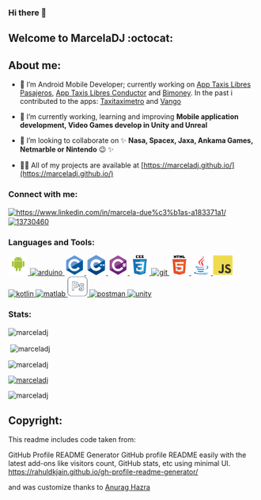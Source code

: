 ### Hi there 👋 
## Welcome to MarcelaDJ :octocat:
<!--
**MarcelaDJ/MarcelaDJ** is a ✨ _special_ ✨ repository because its `README.md` (this file) appears on your GitHub profile.

Here are some ideas to get you started:

- 🔭 I’m currently working on ...
- 🌱 I’m currently learning ...
- 👯 I’m looking to collaborate on ...
- 🤔 I’m looking for help with ...
- 💬 Ask me about ...
- 📫 How to reach me: ...
- 😄 Pronouns: ...
- ⚡ Fun fact: ...
-->

## About me:

- 🔭 I’m Android Mobile Developer; currently working on [App Taxis Libres Pasajeros](https://play.google.com/store/apps/details?id=com.cotech.taxislibres), [App Taxis Libres Conductor](https://play.google.com/store/apps/details?id=com.taxislibres.conductor&hl=es_419&gl=US) and [Bimoney](https://play.google.com/store/apps/details?id=com.modipay.bimoney). In the past i contributed to the apps: [Taxitaximetro](https://play.google.com/store/apps/details?id=com.taximetro.spia) and [Vango](https://play.google.com/store/apps/details?id=com.ionverse.vangoconductor&hl=es_419&gl=US)

- 🌱 I’m currently working, learning and improving **Mobile application development, Video Games develop in Unity and Unreal**

- 👯 I’m looking to collaborate on ✨ **Nasa, Spacex, Jaxa, Ankama Games, Netmarble or Nintendo** :wink: ✨

- 👨‍💻 All of my projects are available at [https://marceladj.github.io/](https://marceladj.github.io/)

### Connect with me:
<p align="left">
<a href="https://linkedin.com/in/https://www.linkedin.com/in/marcela-due%c3%b1as-a183371a1/" target="blank"><img align="center" src="https://raw.githubusercontent.com/rahuldkjain/github-profile-readme-generator/master/src/images/icons/Social/linked-in-alt.svg" alt="https://www.linkedin.com/in/marcela-due%c3%b1as-a183371a1/" height="30" width="40" /></a>
<a href="https://stackoverflow.com/users/13730460" target="blank"><img align="center" src="https://raw.githubusercontent.com/rahuldkjain/github-profile-readme-generator/master/src/images/icons/Social/stack-overflow.svg" alt="13730460" height="30" width="40" /></a>
</p>

### Languages and Tools:
<p align="left"> <a href="https://developer.android.com" target="_blank" rel="noreferrer"> <img src="https://raw.githubusercontent.com/devicons/devicon/master/icons/android/android-original-wordmark.svg" alt="android" width="40" height="40"/> </a> <a href="https://www.arduino.cc/" target="_blank" rel="noreferrer"> <img src="https://cdn.worldvectorlogo.com/logos/arduino-1.svg" alt="arduino" width="40" height="40"/> </a> <a href="https://www.cprogramming.com/" target="_blank" rel="noreferrer"> <img src="https://raw.githubusercontent.com/devicons/devicon/master/icons/c/c-original.svg" alt="c" width="40" height="40"/> </a> <a href="https://www.w3schools.com/cpp/" target="_blank" rel="noreferrer"> <img src="https://raw.githubusercontent.com/devicons/devicon/master/icons/cplusplus/cplusplus-original.svg" alt="cplusplus" width="40" height="40"/> </a> <a href="https://www.w3schools.com/cs/" target="_blank" rel="noreferrer"> <img src="https://raw.githubusercontent.com/devicons/devicon/master/icons/csharp/csharp-original.svg" alt="csharp" width="40" height="40"/> </a> <a href="https://www.w3schools.com/css/" target="_blank" rel="noreferrer"> <img src="https://raw.githubusercontent.com/devicons/devicon/master/icons/css3/css3-original-wordmark.svg" alt="css3" width="40" height="40"/> </a> <a href="https://git-scm.com/" target="_blank" rel="noreferrer"> <img src="https://www.vectorlogo.zone/logos/git-scm/git-scm-icon.svg" alt="git" width="40" height="40"/> </a> <a href="https://www.w3.org/html/" target="_blank" rel="noreferrer"> <img src="https://raw.githubusercontent.com/devicons/devicon/master/icons/html5/html5-original-wordmark.svg" alt="html5" width="40" height="40"/> </a> <a href="https://www.java.com" target="_blank" rel="noreferrer"> <img src="https://raw.githubusercontent.com/devicons/devicon/master/icons/java/java-original.svg" alt="java" width="40" height="40"/> </a> <a href="https://developer.mozilla.org/en-US/docs/Web/JavaScript" target="_blank" rel="noreferrer"> <img src="https://raw.githubusercontent.com/devicons/devicon/master/icons/javascript/javascript-original.svg" alt="javascript" width="40" height="40"/> </a> <a href="https://kotlinlang.org" target="_blank" rel="noreferrer"> <img src="https://www.vectorlogo.zone/logos/kotlinlang/kotlinlang-icon.svg" alt="kotlin" width="40" height="40"/> </a> <a href="https://www.mathworks.com/" target="_blank" rel="noreferrer"> <img src="https://upload.wikimedia.org/wikipedia/commons/2/21/Matlab_Logo.png" alt="matlab" width="40" height="40"/> </a> <a href="https://www.photoshop.com/en" target="_blank" rel="noreferrer"> <img src="https://raw.githubusercontent.com/devicons/devicon/master/icons/photoshop/photoshop-line.svg" alt="photoshop" width="40" height="40"/> </a> <a href="https://postman.com" target="_blank" rel="noreferrer"> <img src="https://www.vectorlogo.zone/logos/getpostman/getpostman-icon.svg" alt="postman" width="40" height="40"/> </a> <a href="https://unity.com/" target="_blank" rel="noreferrer"> <img src="https://www.vectorlogo.zone/logos/unity3d/unity3d-icon.svg" alt="unity" width="40" height="40"/> </a> </p>

### Stats:

<p><img align="center" src="https://github-readme-stats.vercel.app/api/top-langs?username=marceladj&show_icons=true&locale=en&layout=compact&langs_count=8&theme=tokyonight" alt="marceladj" /></p>

<p>&nbsp;<img align="center" src="https://github-readme-stats.vercel.app/api?username=marceladj&show_icons=true&locale=en&count_private=true&theme=tokyonight" alt="marceladj" /></p>

<p><img align="center" src="https://github-readme-streak-stats.herokuapp.com/?user=marceladj&theme=dark&ring=8AE3F3&currStreakLabel=8AE3F3" alt="marceladj" /></p>


<p align="left"> <a href="https://github.com/ryo-ma/github-profile-trophy"><img src="https://github-profile-trophy.vercel.app/?username=marceladj&theme=tokyonight" alt="marceladj" /></a> </p>

<p align="left"> <img src="https://komarev.com/ghpvc/?username=marceladj&label=Profile%20views&color=blueviolet&style=plastic" alt="marceladj" /> </p>

## Copyright:

This readme includes code taken from:

GitHub Profile README Generator
GitHub profile README easily with the latest add-ons like visitors count, GitHub stats, etc using minimal UI.
https://rahuldkjain.github.io/gh-profile-readme-generator/

and was customize thanks to [Anurag Hazra](https://github.com/anuraghazra/github-readme-stats)
